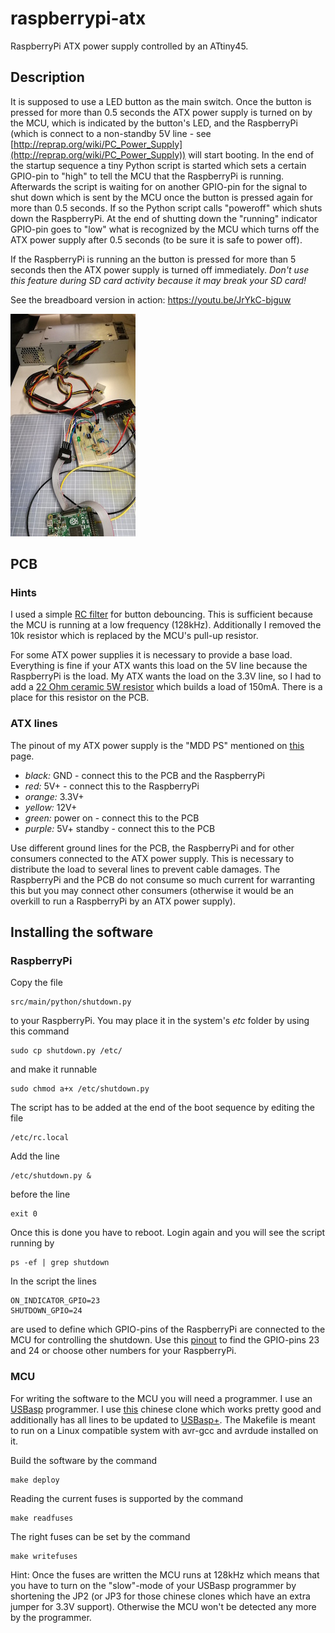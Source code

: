 # raspberrypi-atx

RaspberryPi ATX power supply controlled by an ATtiny45.

## Description

It is supposed to use a LED button as the main switch. Once the button is pressed for more than 0.5 seconds the ATX power supply is turned on by the MCU, which is indicated by the button's LED, and the RaspberryPi (which is connect to a non-standby 5V line - see [http://reprap.org/wiki/PC_Power_Supply](http://reprap.org/wiki/PC_Power_Supply)) will start booting. In the end of the startup sequence a tiny Python script is started which sets a certain GPIO-pin to "high" to tell the MCU that the RaspberryPi is running. Afterwards the script is waiting for on another GPIO-pin for the signal to shut down which is sent by the MCU once the button is pressed again for more than 0.5 seconds. If so the Python script calls "poweroff" which shuts down the RaspberryPi. At the end of shutting down the "running" indicator GPIO-pin goes to "low" what is recognized by the MCU which turns off the ATX power supply after 0.5 seconds (to be sure it is safe to power off).

If the RaspberryPi is running an the button is pressed for more than 5 seconds then the ATX power supply is turned off immediately. *Don't use this feature during SD card activity because it may break your SD card!* 

See the breadboard version in action: https://youtu.be/JrYkC-bjguw

[![the breadboard version](https://raw.githubusercontent.com/RasPelikan/raspberrypi-atx/gh-pages/ATX_Image_Thumbnail.jpg)](https://raw.githubusercontent.com/RasPelikan/raspberrypi-atx/gh-pages/ATX_Image.jpg)

## PCB 

### Hints

I used a simple [RC filter](http://hackaday.com/2015/12/09/embed-with-elliot-debounce-your-noisy-buttons-part-i/) for button debouncing. This is sufficient because the MCU is running at a low frequency (128kHz). Additionally I removed the 10k resistor which is replaced by the MCU's pull-up resistor.   

For some ATX power supplies it is necessary to provide a base load. Everything is fine if your ATX wants this load on the 5V line because the RaspberryPi is the load. My ATX wants the load on the 3.3V line, so I had to add a [22 Ohm ceramic 5W resistor](https://www.conrad.at/de/hochlast-widerstand-22-axial-bedrahtet-5-w-vitrohm-kh208-810b22r-1-st-428304.html) which builds a load of 150mA. There is a place for this resistor on the PCB.

### ATX lines

The pinout of my ATX power supply is the "MDD PS" mentioned on [this](http://www.xlr8yourmac.com/tips/MDD_ps_mods/MDD_PS_Mods.html) page.

* *black:* GND - connect this to the PCB and the RaspberryPi
* *red:* 5V+ - connect this to the RaspberryPi
* *orange:* 3.3V+
* *yellow:* 12V+
* *green:* power on - connect this to the PCB
* *purple:* 5V+ standby - connect this to the PCB

Use different ground lines for the PCB, the RaspberryPi and for other consumers connected to the ATX power supply. This is necessary to distribute the load to several lines to prevent cable damages. The RaspberryPi and the PCB do not consume so much current for warranting this but you may connect other consumers (otherwise it would be an overkill to run a RaspberryPi by an ATX power supply).

## Installing the software

### RaspberryPi

Copy the file

    src/main/python/shutdown.py
    
to your RaspberryPi. You may place it in the system's *etc* folder by using this command

    sudo cp shutdown.py /etc/
    
and make it runnable

    sudo chmod a+x /etc/shutdown.py
    
The script has to be added at the end of the boot sequence by editing the file

    /etc/rc.local
    
Add the line

    /etc/shutdown.py &
    
before the line

    exit 0
    
Once this is done you have to reboot. Login again and you will see the script running by

    ps -ef | grep shutdown
    
In the script the lines

    ON_INDICATOR_GPIO=23
    SHUTDOWN_GPIO=24

are used to define which GPIO-pins of the RaspberryPi are connected to the MCU for controlling the shutdown. Use this [pinout](https://www.elektronik-kompendium.de/sites/raspberry-pi/1907101.htm) to find the GPIO-pins 23 and 24 or choose other numbers for your RaspberryPi.

### MCU

For writing the software to the MCU you will need a programmer. I use an [USBasp](http://www.fischl.de/usbasp/) programmer. I use [this](http://www.dx.com/p/usbasp-usbisp-downloader-programmer-for-51-avr-blue-black-265121#.WLse01dsBd0) chinese clone which works pretty good and additionally has all lines to be updated to [USBasp+](http://community.atmel.com/projects/usbasp-tty-usbasp-programmer-modified-serial-support-and-terminal-program). The Makefile is meant to run on a Linux compatible system with avr-gcc and avrdude installed on it.

Build the software by the command

    make deploy

Reading the current fuses is supported by the command

    make readfuses
    
The right fuses can be set by the command

    make writefuses
    
Hint: Once the fuses are written the MCU runs at 128kHz which means that you have to turn on the "slow"-mode of your USBasp programmer by shortening the JP2 (or JP3 for those chinese clones which have an extra jumper for 3.3V support). Otherwise the MCU won't be detected any more by the programmer.
